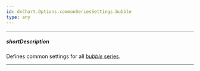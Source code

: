 ```yaml
---
id: dxChart.Options.commonSeriesSettings.bubble
type: any
---
```

---
##### shortDescription
Defines common settings for all [*bubble* series](/api-reference/20%20Data%20Visualization%20Widgets/dxChart/5%20Series%20Types/BubbleSeries '/Documentation/ApiReference/UI_Components/dxChart/Series_Types/BubbleSeries/').

---
